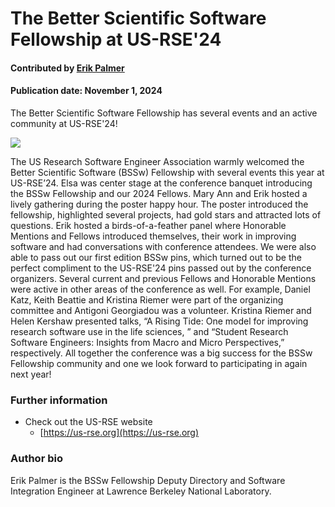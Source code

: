 # The Better Scientific Software Fellowship at US-RSE'24

#### Contributed by [Erik Palmer](https://github.com/etpalmer63)

#### Publication date: November 1, 2024

<!-- begin deck -->
The Better Scientific Software Fellowship has several events and an active community at US-RSE'24!
<!-- end deck -->

<img src='../../images/Blog_1101_BSSwF_USRSE24.jpg'>

The US Research Software Engineer Association warmly welcomed the Better Scientific Software (BSSw) Fellowship with several events this year at US-RSE’24. Elsa was center stage at the conference banquet introducing the BSSw Fellowship and our 2024 Fellows. Mary Ann and Erik hosted a lively gathering during the poster happy hour. The poster introduced the fellowship, highlighted several projects, had gold stars and attracted lots of questions. Erik hosted a birds-of-a-feather panel where Honorable Mentions and Fellows introduced themselves, their work in improving software and had conversations with conference attendees. We were also able to pass out our first edition BSSw pins, which turned out to be the perfect compliment to the US-RSE'24 pins passed out by the conference organizers. Several current and previous Fellows and Honorable Mentions were active in other areas of the conference as well. For example, Daniel Katz, Keith Beattie and Kristina Riemer were part of the organizing committee and Antigoni Georgiadou was a volunteer.  Kristina Riemer and Helen Kershaw presented talks, “A Rising Tide: One model for improving research software use in the life sciences, ” and “Student Research Software Engineers: Insights from Macro and Micro Perspectives,” respectively. All together the conference was a big success for the BSSw Fellowship community and one we look forward to participating in again next year!  


### Further information

* Check out the US-RSE website
  * [https://us-rse.org](https://us-rse.org)   


### Author bio

Erik Palmer is the BSSw Fellowship Deputy Directory and Software Integration Engineer at Lawrence Berkeley National Laboratory.

<!---
Publish:
Track:
Topics:
--->
